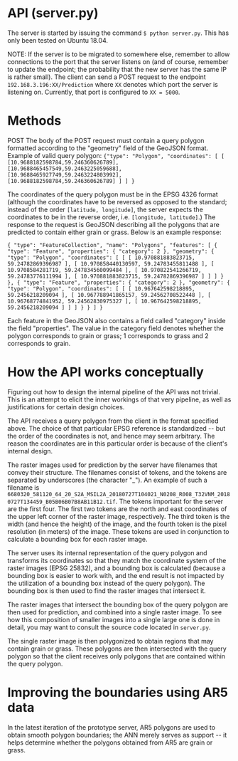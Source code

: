 # API (server.py)

The server is started by issuing the command `$ python server.py`. This has only been tested on Ubuntu 18.04.

NOTE: If the server is to be migrated to somewhere else, remember to allow connections to the port that the server listens on (and of course, remember to update the endpoint; the probability that the new server has the same IP is rather small).
The client can send a POST request to the endpoint `192.168.3.196:XX/Prediction` where `XX` denotes which port the server is listening on. Currently, that port is configured to `XX = 5000`.

# Methods

POST
The body of the POST request must contain a query polygon formatted according to the "geometry" field of the GeoJSON format.
Example of valid query polygon: `{"type": "Polygon", "coordinates": [ [ [10.9688182598784,59.246360626789], [10.9688465457549,59.2463225059688], [10.9688465927749,59.2463224803992], [10.9688182598784,59.246360626789] ] ] }`

The coordinates of the query polygon must be in the EPSG 4326 format (although the coordinates have to be reversed as opposed to the standard; instead of the order `[latitude, longitude]`, the server expects the coordinates to be in the reverse order, i.e. `[longitude, latitude]`.)
The response to the request is GeoJSON describing all the polygons that are predicted to contain either grain or grass. Below is an example response:

`{ "type": "FeatureCollection", "name": "Polygons", "features": [ { "type": "Feature", "properties": { "category": 2 }, "geometry": { "type": "Polygon", "coordinates": [ [ [ 10.970881883823715, 59.24782869396987 ], [ 10.970858440130597, 59.24783455811488 ], [ 10.9708584281719, 59.247834560099484 ], [ 10.970822541266719, 59.24783776111994 ], [ 10.970881883823715, 59.24782869396987 ] ] ] } }, { "type": "Feature", "properties": { "category": 2 }, "geometry": { "type": "Polygon", "coordinates": [ [ [ 10.967642598218895, 59.2456218209094 ], [ 10.967788941865157, 59.24562708522448 ], [ 10.96768774841952, 59.24562830975327 ], [ 10.967642598218895, 59.2456218209094 ] ] ] } } ] }`

Each feature in the GeoJSON also contains a field called "category" inside the field "properties". The value in the category field denotes whether the polygon corresponds to grain or grass; 1 corresponds to grass and 2 corresponds to grain.

# How the API works conceptually

Figuring out how to design the internal pipeline of the API was not trivial. This is an attempt to elicit the inner workings of that very pipeline, as well as justifications for certain design choices.

The API receives a query polygon from the client in the format specified above. The choice of that particular EPSG reference is standardized -- but the order of the coordinates is not, and hence may seem arbitrary. The reason the coordinates are in this particular order is because of the client's internal design.

The raster images used for prediction by the server have filenames that convey their structure. The filenames consist of tokens, and the tokens are separated by underscores (the character "\_"). An example of such a filename is `6680320_581120_64_20_S2A_MSIL2A_20180727T104021_N0208_R008_T32VNM_20180727T134459_B05B06B07B8AB11B12.tif`. The tokens important for the server are the first four. The first two tokens are the north and east coordinates of the upper left corner of the raster image, respectively. The third token is the width (and hence the height) of the image, and the fourth token is the pixel resolution (in meters) of the image. These tokens are used in conjunction to calculate a bounding box for each raster image.

The server uses its internal representation of the query polygon and transforms its coordinates so that they match the coordinate system of the raster images (EPSG 25832), and a bounding box is calculated (because a bounding box is easier to work with, and the end result is not impacted by the utilization of a bounding box instead of the query polygon). The bounding box is then used to find the raster images that intersect it.

The raster images that intersect the bounding box of the query polygon are then used for prediction, and combined into a single raster image. To see how this composition of smaller images into a single large one is done in detail, you may want to consult the source code located in `server.py`.

The single raster image is then polygonized to obtain regions that may contain grain or grass. These polygons are then intersected with the query polygon so that the client receives only polygons that are contained within the query polygon.

# Improving the boundaries using AR5 data

In the latest iteration of the prototype server, AR5 polygons are used to obtain smooth polygon boundaries; the ANN merely serves as support -- it helps determine whether the polygons obtained from AR5 are grain or grass.
